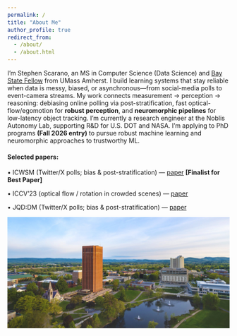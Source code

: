 ```yaml
---
permalink: /
title: "About Me"
author_profile: true
redirect_from: 
  - /about/
  - /about.html
---
```

 
I’m Stephen Scarano, an MS in Computer Science (Data Science) and [Bay State Fellow](https://www.cics.umass.edu/content/bay-state-scholarship-program) from UMass Amherst. I build learning systems that stay reliable when data is messy, biased, or asynchronous—from social-media polls to event-camera streams. My work connects measurement → perception → reasoning: debiasing online polling via post-stratification, fast optical-flow/egomotion for **robust perception**, and **neuromorphic pipelines** for low-latency object tracking. I’m currently a research engineer at the Noblis Autonomy Lab, supporting R&D for U.S. DOT and NASA. I’m applying to PhD programs **(Fall 2026 entry)** to pursue robust machine learning and neuromorphic approaches to trustworthy ML.

#### Selected papers:
• ICWSM (Twitter/X polls; bias & post-stratification) — [paper](https://ojs.aaai.org/index.php/ICWSM/article/view/35900) **[Finalist for Best Paper]**

• ICCV’23 (optical flow / rotation in crowded scenes) — [paper](https://openaccess.thecvf.com/content/ICCV2023/papers/Delattre_Robust_Frame-to-Frame_Camera_Rotation_Estimation_in_Crowded_Scenes_ICCV_2023_paper.pdf) 

• JQD:DM (Twitter/X polls; bias & post-stratification) — [paper](https://journalqd.org/article/view/5897)



![Vista of the University of Mass, Amherst](/images/umass_amherst.jpeg)
